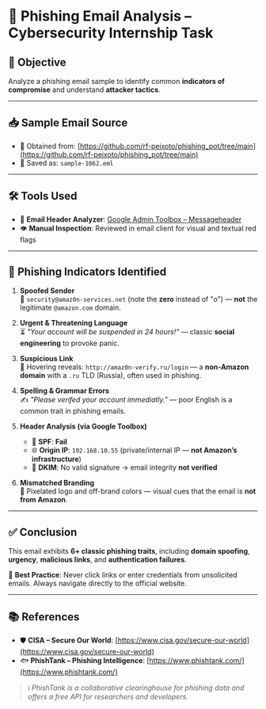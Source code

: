 # 🎯 Phishing Email Analysis – Cybersecurity Internship Task

## 🎯 Objective  
Analyze a phishing email sample to identify common **indicators of compromise** and understand **attacker tactics**.

---

## 📥 Sample Email Source  
- 🔗 Obtained from: [https://github.com/rf-peixoto/phishing_pot/tree/main](https://github.com/rf-peixoto/phishing_pot/tree/main)  
- 💾 Saved as: `sample-1062.eml`

---

## 🛠️ Tools Used  
- 📧 **Email Header Analyzer**: [Google Admin Toolbox – Messageheader](https://toolbox.googleapps.com/apps/messageheader/analyzeheader)  
- 👁️ **Manual Inspection**: Reviewed in email client for visual and textual red flags

---

## 🚩 Phishing Indicators Identified  

1. **Spoofed Sender**  
   📨 `security@amaz0n-services.net` (note the **zero** instead of "o") — **not** the legitimate `@amazon.com` domain.

2. **Urgent & Threatening Language**  
   ⏳ *"Your account will be suspended in 24 hours!"* — classic **social engineering** to provoke panic.

3. **Suspicious Link**  
   🔗 Hovering reveals: `http://amaz0n-verify.ru/login` — a **non-Amazon domain** with a `.ru` TLD (Russia), often used in phishing.

4. **Spelling & Grammar Errors**  
   ✍️ *"Please verifed your account immediatly."* — poor English is a common trait in phishing emails.

5. **Header Analysis (via Google Toolbox)**  
   - 🛑 **SPF**: **Fail**  
   - 🌐 **Origin IP**: `192.168.10.55` (private/internal IP — **not Amazon’s infrastructure**)  
   - 🔐 **DKIM**: No valid signature → email integrity **not verified**

6. **Mismatched Branding**  
   🎨 Pixelated logo and off-brand colors — visual cues that the email is **not from Amazon**.

---

## ✅ Conclusion  
This email exhibits **6+ classic phishing traits**, including **domain spoofing**, **urgency**, **malicious links**, and **authentication failures**.  

🔐 **Best Practice**: Never click links or enter credentials from unsolicited emails. Always navigate directly to the official website.

---

## 📚 References  
- 🛡️ **CISA – Secure Our World**: [https://www.cisa.gov/secure-our-world](https://www.cisa.gov/secure-our-world)  
- 🐟 **PhishTank – Phishing Intelligence**: [https://www.phishtank.com/](https://www.phishtank.com/)  

> ℹ️ *PhishTank is a collaborative clearinghouse for phishing data and offers a free API for researchers and developers.*
